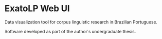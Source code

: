 # ExatoLP Web UI
Data visualization tool for corpus linguistic research in Brazilian Portuguese.

Software developed as part of the author's undergraduate thesis.
